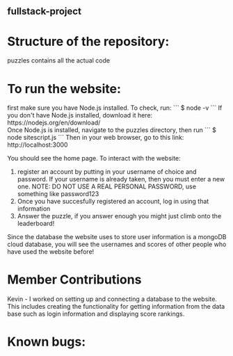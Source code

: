 ## fullstack-project

# Structure of the repository:
puzzles contains all the actual code


# To run the website:
<p>
first make sure you have Node.js installed. To check, run:
```
$ node -v
```
If you don't have Node.js installed, download it here: https://nodejs.org/en/download/ <br>
Once Node.js is installed, navigate to the puzzles directory, then run
```
$ node sitescript.js
```
Then in your web browser, go to this link: http://localhost:3000

You should see the home page. To interact with the website:
1. register an account by putting in your username of choice and password. If your username is already taken, then you must enter a new one. NOTE: DO NOT USE A REAL PERSONAL PASSWORD, use something like password123
2. Once you have succesfully registered an account, log in using that information
2. Answer the puzzle, if you answer enough you might just climb onto the leaderboard!

Since the database the website uses to store user information is a mongoDB cloud database, you will see the usernames and scores of other people who have used the website before! 
</p>

# Member Contributions
Kevin - I worked on setting up and connecting a database to the website. This includes creating the functionality for getting information from the data base such as login information and displaying score rankings.


# Known bugs: 

